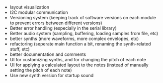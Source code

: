  - layout visualization
 - I2C modular communication
 - Versioning system (keeping track of software versions on each module to prevent errors between different versions)
 - Better error handling (especially in the serial library)
 - Better audio system (sampling, buffering, loading samples from file, etc)
 - better synths (more waveforms, more complex envelopes, etc)
 - refactoring (seperate main function a bit, renaming the synth-related stuff, etc)
 - better documentation and comments
 - UI for customizing synths, and for changing the pitch of each note
 - UI for applying a calculated layout to the notes (instead of manually setting the pitch of each note)
 - Use new synth version for startup sound
